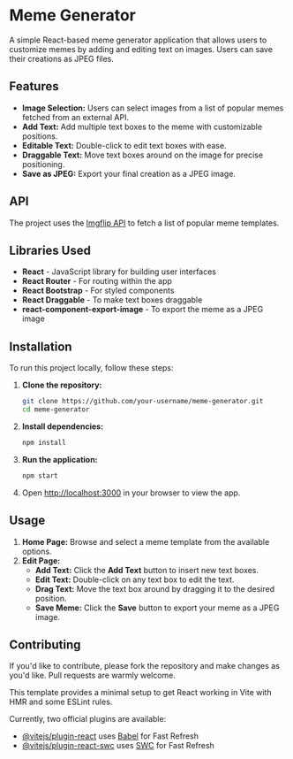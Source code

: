 # Meme Generator

A simple React-based meme generator application that allows users to customize memes by adding and editing text on images. Users can save their creations as JPEG files.

## Features

- **Image Selection:** Users can select images from a list of popular memes fetched from an external API.
- **Add Text:** Add multiple text boxes to the meme with customizable positions.
- **Editable Text:** Double-click to edit text boxes with ease.
- **Draggable Text:** Move text boxes around on the image for precise positioning.
- **Save as JPEG:** Export your final creation as a JPEG image.
  
## API

The project uses the [Imgflip API](https://api.imgflip.com/get_memes) to fetch a list of popular meme templates.

## Libraries Used

- **React** - JavaScript library for building user interfaces
- **React Router** - For routing within the app
- **React Bootstrap** - For styled components
- **React Draggable** - To make text boxes draggable
- **react-component-export-image** - To export the meme as a JPEG image

## Installation

To run this project locally, follow these steps:

1. **Clone the repository:**
   ```bash
   git clone https://github.com/your-username/meme-generator.git
   cd meme-generator
   ```

2. **Install dependencies:**
   ```bash
   npm install
   ```

3. **Run the application:**
   ```bash
   npm start
   ```

4. Open [http://localhost:3000](http://localhost:3000) in your browser to view the app.

## Usage

1. **Home Page:** Browse and select a meme template from the available options.
2. **Edit Page:**
   - **Add Text:** Click the **Add Text** button to insert new text boxes.
   - **Edit Text:** Double-click on any text box to edit the text.
   - **Drag Text:** Move the text box around by dragging it to the desired position.
   - **Save Meme:** Click the **Save** button to export your meme as a JPEG image.



## Contributing

If you'd like to contribute, please fork the repository and make changes as you'd like. Pull requests are warmly welcome.



This template provides a minimal setup to get React working in Vite with HMR and some ESLint rules.

Currently, two official plugins are available:

- [@vitejs/plugin-react](https://github.com/vitejs/vite-plugin-react/blob/main/packages/plugin-react/README.md) uses [Babel](https://babeljs.io/) for Fast Refresh
- [@vitejs/plugin-react-swc](https://github.com/vitejs/vite-plugin-react-swc) uses [SWC](https://swc.rs/) for Fast Refresh
